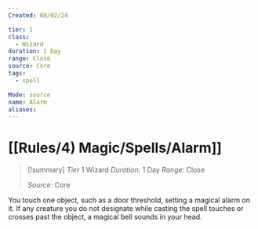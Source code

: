```yaml
---
Created: 08/02/24

tier: 1
class:
  - Wizard
duration: 1 Day
range: Close
source: Core
tags:
  - spell

Mode: source
name: Alarm
aliases: 
---
```

# [[Rules/4) Magic/Spells/Alarm]]

>[!summary]
> *Tier* 1
> Wizard
> *Duration*: 1 Day
> *Range*: Close
> 
> *Source:* Core


You touch one object, such as a door threshold, setting a magical alarm on it. If any creature you do not designate while casting the spell touches or crosses past the object, a magical bell sounds in your head.